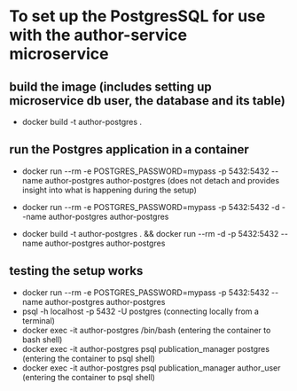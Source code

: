 # To set up the PostgresSQL for use with the author-service microservice

## build the image (includes setting up microservice db user, the database and its table)
  - docker build -t author-postgres .

## run the Postgres application in a container
  - docker run --rm -e POSTGRES_PASSWORD=mypass -p 5432:5432 --name author-postgres author-postgres       (does not detach and provides insight into what is happening during the setup)
  - docker run --rm -e POSTGRES_PASSWORD=mypass -p 5432:5432 -d --name author-postgres author-postgres

  - docker build -t author-postgres . && docker run --rm -d -p 5432:5432 --name author-postgres author-postgres

## testing the setup works
  - docker run --rm -e POSTGRES_PASSWORD=mypass -p 5432:5432 --name author-postgres author-postgres
  - psql -h localhost -p 5432 -U postgres                                 (connecting locally from a terminal)
  - docker exec -it author-postgres /bin/bash                             (entering the container to bash shell)
  - docker exec -it author-postgres psql publication_manager postgres     (entering the container to psql shell)
  - docker exec -it author-postgres psql publication_manager author_user  (entering the container to psql shell)

